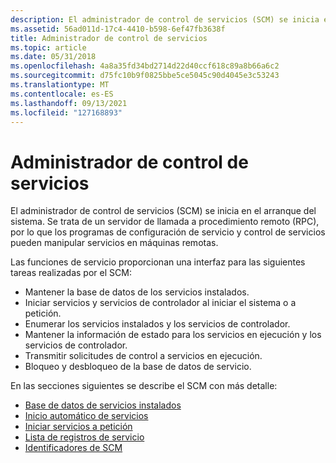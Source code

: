 ```yaml
---
description: El administrador de control de servicios (SCM) se inicia en el arranque del sistema. Se trata de un servidor de llamada a procedimiento remoto (RPC), por lo que los programas de configuración de servicio y control de servicios pueden manipular servicios en máquinas remotas.
ms.assetid: 56ad011d-17c4-4410-b598-6ef47fb3638f
title: Administrador de control de servicios
ms.topic: article
ms.date: 05/31/2018
ms.openlocfilehash: 4a8a35fd34bd2714d22d40ccf618c89a8b66a6c2
ms.sourcegitcommit: d75fc10b9f0825bbe5ce5045c90d4045e3c53243
ms.translationtype: MT
ms.contentlocale: es-ES
ms.lasthandoff: 09/13/2021
ms.locfileid: "127168893"
---
```

# <a name="service-control-manager"></a>Administrador de control de servicios

El administrador de control de servicios (SCM) se inicia en el arranque del sistema. Se trata de un servidor de llamada a procedimiento remoto (RPC), por lo que los programas de configuración de servicio y control de servicios pueden manipular servicios en máquinas remotas.

Las funciones de servicio proporcionan una interfaz para las siguientes tareas realizadas por el SCM:

-   Mantener la base de datos de los servicios instalados.
-   Iniciar servicios y servicios de controlador al iniciar el sistema o a petición.
-   Enumerar los servicios instalados y los servicios de controlador.
-   Mantener la información de estado para los servicios en ejecución y los servicios de controlador.
-   Transmitir solicitudes de control a servicios en ejecución.
-   Bloqueo y desbloqueo de la base de datos de servicio.

En las secciones siguientes se describe el SCM con más detalle:

-   [Base de datos de servicios instalados](database-of-installed-services.md)
-   [Inicio automático de servicios](automatically-starting-services.md)
-   [Iniciar servicios a petición](starting-services-on-demand.md)
-   [Lista de registros de servicio](service-record-list.md)
-   [Identificadores de SCM](scm-handles.md)

 

 



